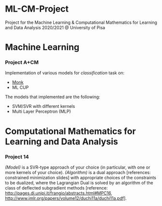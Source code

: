 # ML-CM-Project

Project for the Machine Learning &amp; Computational Mathematics for Learning and Data Analysis 2020/2021 @ University of Pisa

# Machine Learning
### Project A+CM
Implementation of various models for *classification* task on:
- [Monk](http://archive.ics.uci.edu/ml/datasets/MONK%27s+Problems) 
- ML CUP

The models that implemented are the following:
 - SVM/SVR with different kernels
 - Multi Layer Perceptron (MLP)

# Computational Mathematics for Learning and Data Analysis

### Project 14
*(Model)* is a SVR-type approach of your choice (in particular, with one or more kernels of your choice).
*(Algorithm)* is a dual approach [references: constrained minimization slides] with appropriate choices of the constraints to be dualized, where the Lagrangian Dual is solved by an algorithm of the class of deflected subgradient methods
[reference: http://pages.di.unipi.it/frangio/abstracts.html#MPC16, http://www.jmlr.org/papers/volume12/duchi11a/duchi11a.pdf].
